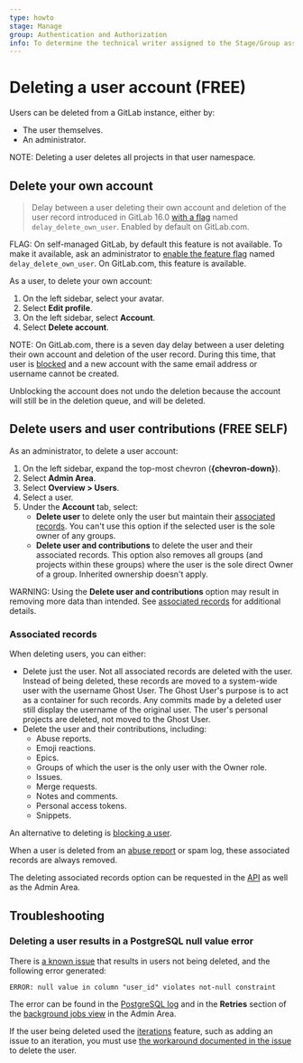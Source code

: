 ```yaml
---
type: howto
stage: Manage
group: Authentication and Authorization
info: To determine the technical writer assigned to the Stage/Group associated with this page, see https://about.gitlab.com/handbook/product/ux/technical-writing/#assignments
---
```


# Deleting a user account **(FREE)**

Users can be deleted from a GitLab instance, either by:

- The user themselves.
- An administrator.

NOTE:
Deleting a user deletes all projects in that user namespace.

## Delete your own account

> Delay between a user deleting their own account and deletion of the user record introduced in GitLab 16.0 [with a flag](../../../administration/feature_flags.md) named `delay_delete_own_user`. Enabled by default on GitLab.com.

FLAG:
On self-managed GitLab, by default this feature is not available. To make it available, ask an administrator to [enable the feature flag](../../../administration/feature_flags.md) named `delay_delete_own_user`. On GitLab.com, this feature is available.

As a user, to delete your own account:

1. On the left sidebar, select your avatar.
1. Select **Edit profile**.
1. On the left sidebar, select **Account**.
1. Select **Delete account**.

NOTE:
On GitLab.com, there is a seven day delay between a user deleting their own account and deletion of the user record. During this time, that user is [blocked](../../admin_area/moderate_users.md#block-a-user) and a new account with the same email address or username cannot be created.

Unblocking the account does not undo the deletion because the account will still be in the deletion queue, and will be deleted.

## Delete users and user contributions **(FREE SELF)**

As an administrator, to delete a user account:

1. On the left sidebar, expand the top-most chevron (**{chevron-down}**).
1. Select **Admin Area**.
1. Select **Overview > Users**.
1. Select a user.
1. Under the **Account** tab, select:
   - **Delete user** to delete only the user but maintain their [associated records](#associated-records). You can't use this option if
     the selected user is the sole owner of any groups.
   - **Delete user and contributions** to delete the user and their associated records. This option also removes all groups (and
     projects within these groups) where the user is the sole direct Owner of a group. Inherited ownership doesn't apply.

WARNING:
Using the **Delete user and contributions** option may result in removing more data than intended. See
[associated records](#associated-records) for additional details.

### Associated records

When deleting users, you can either:

- Delete just the user. Not all associated records are deleted with the user. Instead of being deleted, these records
  are moved to a system-wide user with the username Ghost User. The Ghost User's purpose is to act as a container for
  such records. Any commits made by a deleted user still display the username of the original user.
  The user's personal projects are deleted, not moved to the Ghost User.
- Delete the user and their contributions, including:
  - Abuse reports.
  - Emoji reactions.
  - Epics.
  - Groups of which the user is the only user with the Owner role.
  - Issues.
  - Merge requests.
  - Notes and comments.
  - Personal access tokens.
  - Snippets.

An alternative to deleting is [blocking a user](../../admin_area/moderate_users.md#block-a-user).

When a user is deleted from an [abuse report](../../admin_area/review_abuse_reports.md) or spam log, these associated
records are always removed.

The deleting associated records option can be requested in the [API](../../../api/users.md#user-deletion) as well as
the Admin Area.

## Troubleshooting

### Deleting a user results in a PostgreSQL null value error

There is [a known issue](https://gitlab.com/gitlab-org/gitlab/-/issues/349411) that results
in users not being deleted, and the following error generated:

```plaintext
ERROR: null value in column "user_id" violates not-null constraint
```

The error can be found in the [PostgreSQL log](../../../administration/logs/index.md#postgresql-logs) and
in the **Retries** section of the [background jobs view](../../admin_area/index.md#background-jobs) in the Admin Area.

If the user being deleted used the [iterations](../../group/iterations/index.md) feature, such
as adding an issue to an iteration, you must use
[the workaround documented in the issue](https://gitlab.com/gitlab-org/gitlab/-/issues/349411#workaround)
to delete the user.

